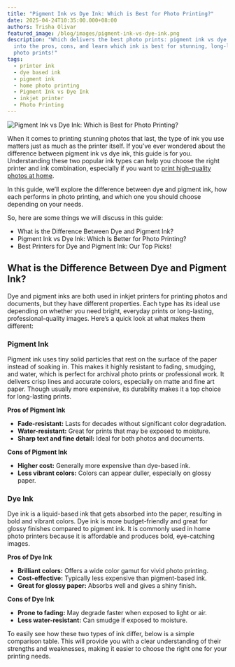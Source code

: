 ```yaml
---
title: "Pigment Ink vs Dye Ink: Which is Best for Photo Printing?"
date: 2025-04-24T10:35:00.000+08:00
authors: Trisha Olivar
featured_image: /blog/images/pigment-ink-vs-dye-ink.png
description: "Which delivers the best photo prints: pigment ink vs dye ink? Dive
  into the pros, cons, and learn which ink is best for stunning, long-lasting
  photo prints!"
tags:
  - printer ink
  - dye based ink
  - pigment ink
  - home photo printing
  - Pigment Ink vs Dye Ink
  - inkjet printer
  - Photo Printing
---
```

![Pigment Ink vs Dye Ink: Which is Best for Photo Printing?](/blog/images/pigment-ink-vs-dye-ink.png "Pigment Ink vs Dye Ink: Which is Best for Photo Printing?")

When it comes to printing stunning photos that last, the type of ink you use matters just as much as the printer itself. If you've ever wondered about the difference between pigment ink vs dye ink, this guide is for you. Understanding these two popular ink types can help you choose the right printer and ink combination, especially if you want to [print high-quality photos at home](https://www.compandsave.com/blog/posts/how-to-print-high-quality-photos-at-home.html).

In this guide, we’ll explore the difference between dye and pigment ink, how each performs in photo printing, and which one you should choose depending on your needs.

So, here are some things we will discuss in this guide:

* What is the Difference Between Dye and Pigment Ink?
* Pigment Ink vs Dye Ink: Which Is Better for Photo Printing?
* Best Printers for Dye and Pigment Ink: Our Top Picks!

## **What is the Difference Between Dye and Pigment Ink?**

Dye and pigment inks are both used in inkjet printers for printing photos and documents, but they have different properties. Each type has its ideal use depending on whether you need bright, everyday prints or long-lasting, professional-quality images. Here’s a quick look at what makes them different:

### **Pigment Ink**

Pigment ink uses tiny solid particles that rest on the surface of the paper instead of soaking in. This makes it highly resistant to fading, smudging, and water, which is perfect for archival photo prints or professional work. It delivers crisp lines and accurate colors, especially on matte and fine art paper. Though usually more expensive, its durability makes it a top choice for long-lasting prints.

**Pros of Pigment Ink**

* **Fade-resistant:** Lasts for decades without significant color degradation.
* **Water-resistant:** Great for prints that may be exposed to moisture.
* **Sharp text and fine detail:** Ideal for both photos and documents.

**Cons of Pigment Ink**

* **Higher cost:** Generally more expensive than dye-based ink.
* **Less vibrant colors:** Colors can appear duller, especially on glossy paper.

### **Dye Ink**

Dye ink is a liquid-based ink that gets absorbed into the paper, resulting in bold and vibrant colors. Dye ink is more budget-friendly and great for glossy finishes compared to pigment ink. It is commonly used in home photo printers because it is affordable and produces bold, eye-catching images.

**Pros of Dye Ink**

* **Brilliant colors:** Offers a wide color gamut for vivid photo printing.
* **Cost-effective:** Typically less expensive than pigment-based ink.
* **Great for glossy paper:** Absorbs well and gives a shiny finish.

**Cons of Dye Ink**

* **Prone to fading:** May degrade faster when exposed to light or air.
* **Less water-resistant:** Can smudge if exposed to moisture.

To easily see how these two types of ink differ, below is a simple comparison table. This will provide you with a clear understanding of their strengths and weaknesses, making it easier to choose the right one for your printing needs.
